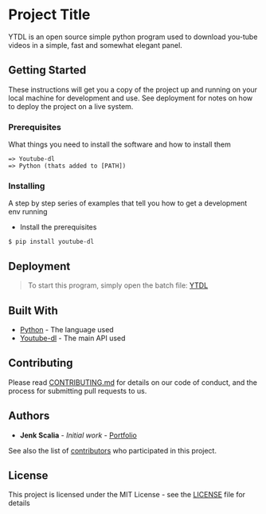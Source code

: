 # Project Title

YTDL is an open source simple python program used to download you-tube videos in a simple, fast and somewhat elegant panel.

## Getting Started

These instructions will get you a copy of the project up and running on your local machine for development and use. See deployment for notes on how to deploy the project on a live system.

### Prerequisites

What things you need to install the software and how to install them

```
=> Youtube-dl
=> Python (thats added to [PATH])
```

### Installing

A step by step series of examples that tell you how to get a development env running

- Install the prerequisites

```
$ pip install youtube-dl
```

## Deployment

> To start this program, simply open the batch file: [YTDL](YTDL.bat)

## Built With

* [Python](https://www.python.org/) - The language used
* [Youtube-dl](https://youtube-dl.org/) - The main API used

## Contributing

Please read [CONTRIBUTING.md](https://gist.github.com/PurpleBooth/b24679402957c63ec426) for details on our code of conduct, and the process for submitting pull requests to us.

## Authors

* **Jenk Scalia** - *Initial work* - [Portfolio](https://jenkess.myportfolio.com/)

See also the list of [contributors](https://github.com/your/project/contributors) who participated in this project.

## License

This project is licensed under the MIT License - see the [LICENSE](LICENSE) file for details
